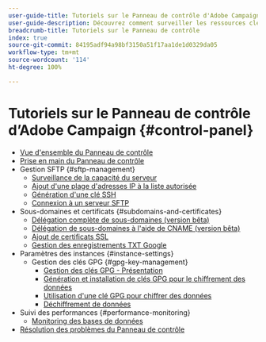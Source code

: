 ```yaml
---
user-guide-title: Tutoriels sur le Panneau de contrôle d'Adobe Campaign
user-guide-description: Découvrez comment surveiller les ressources clés de vos instances Adobe Campaign et effectuer des tâches administratives dans le Panneau de contrôle.
breadcrumb-title: Tutoriels sur le Panneau de contrôle
index: true
source-git-commit: 84195adf94a98bf3150a51f17aa1de1d0329da05
workflow-type: tm+mt
source-wordcount: '114'
ht-degree: 100%

---
```



# Tutoriels sur le Panneau de contrôle d’Adobe Campaign {#control-panel}

+ [Vue d&#39;ensemble du Panneau de contrôle](/help/control-panel-tutorials/control-panel-overview.md)
+ [Prise en main du Panneau de contrôle](/help/control-panel-tutorials/getting-started-with-the-control-panel.md)
+ Gestion SFTP {#sftp-management}
   + [Surveillance de la capacité du serveur](/help/control-panel-tutorials/sftp-management/monitoring-server-capacity.md)
   + [Ajout d&#39;une plage d&#39;adresses IP à la liste autorisée](/help/control-panel-tutorials/sftp-management/adding-ip-range-to-allow-list.md)
   + [Génération d&#39;une clé SSH](/help/control-panel-tutorials/sftp-management/generate-ssh-key.md)
   + [Connexion à un serveur SFTP](/help/control-panel-tutorials/sftp-management/connect-to-sftp-server.md)
+ Sous-domaines et certificats {#subdomains-and-certificates}
   + [Délégation complète de sous-domaines (version bêta)](/help/control-panel-tutorials/subdomains-and-certificates/subdomain-delegation.md)
   + [Délégation de sous-domaines à l&#39;aide de CNAME (version bêta)](/help/control-panel-tutorials/subdomains-and-certificates/delegating-subdomains-using-cname.md)
   + [Ajout de certificats SSL](/help/control-panel-tutorials/subdomains-and-certificates/adding-ssl-certificates.md)
   + [Gestion des enregistrements TXT Google](/help/control-panel-tutorials/subdomains-and-certificates/google-txt-record-management.md)
+ Paramètres des instances {#instance-settings}
   + Gestion des clés GPG {#gpg-key-management}
      + [Gestion des clés GPG - Présentation](/help/control-panel-tutorials/instance-settings/gpg-key-management/gpg-key-management-overview.md)
      + [Génération et installation de clés GPG pour le chiffrement des données](/help/control-panel-tutorials/instance-settings/gpg-key-management/generating-and-installing-gpg-keys-for-data-encryption.md)
      + [Utilisation d&#39;une clé GPG pour chiffrer des données](/help/control-panel-tutorials/instance-settings/gpg-key-management/using-a-gpg-key-to-encrypt-data.md)
      + [Déchiffrement de données](/help/control-panel-tutorials/instance-settings/gpg-key-management/decrypting-data.md)
+ Suivi des performances {#performance-monitoring}
   + [Monitoring des bases de données](/help/control-panel-tutorials/performance-monitoring/monitoring-databases.md)
+ [Résolution des problèmes du Panneau de contrôle](/help/control-panel-tutorials/trouble-shooting.md)